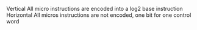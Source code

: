 Vertical 
	All micro instructions are encoded into a log2 base instruction
Horizontal
	All micros instructions are not encoded, one bit for one control word